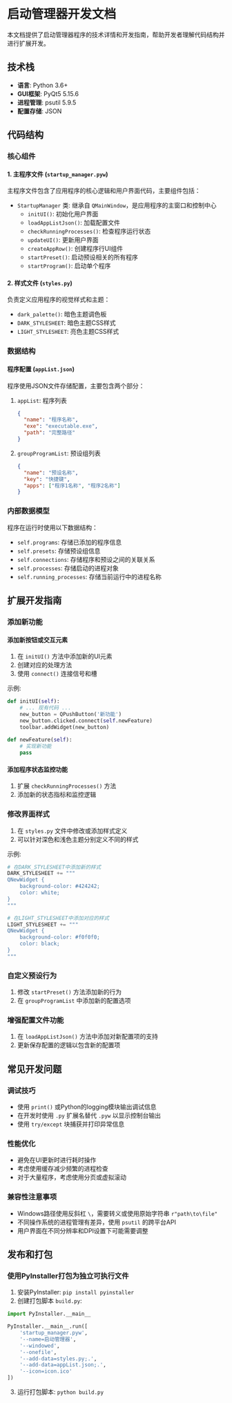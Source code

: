 # 启动管理器开发文档

本文档提供了启动管理器程序的技术详情和开发指南，帮助开发者理解代码结构并进行扩展开发。

## 技术栈

- **语言**: Python 3.6+
- **GUI框架**: PyQt5 5.15.6
- **进程管理**: psutil 5.9.5
- **配置存储**: JSON

## 代码结构

### 核心组件

#### 1. 主程序文件 (`startup_manager.pyw`)

主程序文件包含了应用程序的核心逻辑和用户界面代码，主要组件包括：

- `StartupManager` 类: 继承自 `QMainWindow`，是应用程序的主窗口和控制中心
  - `initUI()`: 初始化用户界面
  - `loadAppListJson()`: 加载配置文件
  - `checkRunningProcesses()`: 检查程序运行状态
  - `updateUI()`: 更新用户界面
  - `createAppRow()`: 创建程序行UI组件
  - `startPreset()`: 启动预设相关的所有程序
  - `startProgram()`: 启动单个程序

#### 2. 样式文件 (`styles.py`)

负责定义应用程序的视觉样式和主题：

- `dark_palette()`: 暗色主题调色板
- `DARK_STYLESHEET`: 暗色主题CSS样式
- `LIGHT_STYLESHEET`: 亮色主题CSS样式

### 数据结构

#### 程序配置 (`appList.json`)

程序使用JSON文件存储配置，主要包含两个部分：

1. `appList`: 程序列表
   ```json
   {
     "name": "程序名称",
     "exe": "executable.exe",
     "path": "完整路径"
   }
   ```

2. `groupProgramList`: 预设组列表
   ```json
   {
     "name": "预设名称",
     "key": "快捷键",
     "apps": ["程序1名称", "程序2名称"]
   }
   ```

### 内部数据模型

程序在运行时使用以下数据结构：

- `self.programs`: 存储已添加的程序信息
- `self.presets`: 存储预设组信息
- `self.connections`: 存储程序和预设之间的关联关系
- `self.processes`: 存储启动的进程对象
- `self.running_processes`: 存储当前运行中的进程名称

## 扩展开发指南

### 添加新功能

#### 添加新按钮或交互元素

1. 在 `initUI()` 方法中添加新的UI元素
2. 创建对应的处理方法
3. 使用 `connect()` 连接信号和槽

示例:
```python
def initUI(self):
    # ... 现有代码 ...
    new_button = QPushButton('新功能')
    new_button.clicked.connect(self.newFeature)
    toolbar.addWidget(new_button)
    
def newFeature(self):
    # 实现新功能
    pass
```

#### 添加程序状态监控功能

1. 扩展 `checkRunningProcesses()` 方法
2. 添加新的状态指标和监控逻辑

### 修改界面样式

1. 在 `styles.py` 文件中修改或添加样式定义
2. 可以针对深色和浅色主题分别定义不同的样式

示例:
```python
# 在DARK_STYLESHEET中添加新的样式
DARK_STYLESHEET += """
QNewWidget {
    background-color: #424242;
    color: white;
}
"""

# 在LIGHT_STYLESHEET中添加对应的样式
LIGHT_STYLESHEET += """
QNewWidget {
    background-color: #f0f0f0;
    color: black;
}
"""
```

### 自定义预设行为

1. 修改 `startPreset()` 方法添加新的行为
2. 在 `groupProgramList` 中添加新的配置选项

### 增强配置文件功能

1. 在 `loadAppListJson()` 方法中添加对新配置项的支持
2. 更新保存配置的逻辑以包含新的配置项

## 常见开发问题

### 调试技巧

- 使用 `print()` 或Python的logging模块输出调试信息
- 在开发时使用 `.py` 扩展名替代 `.pyw` 以显示控制台输出
- 使用 `try/except` 块捕获并打印异常信息

### 性能优化

- 避免在UI更新时进行耗时操作
- 考虑使用缓存减少频繁的进程检查
- 对于大量程序，考虑使用分页或虚拟滚动

### 兼容性注意事项

- Windows路径使用反斜杠 `\`，需要转义或使用原始字符串 `r"path\to\file"`
- 不同操作系统的进程管理有差异，使用 `psutil` 的跨平台API
- 用户界面在不同分辨率和DPI设置下可能需要调整

## 发布和打包

### 使用PyInstaller打包为独立可执行文件

1. 安装PyInstaller: `pip install pyinstaller`
2. 创建打包脚本 `build.py`:

```python
import PyInstaller.__main__

PyInstaller.__main__.run([
    'startup_manager.pyw',
    '--name=启动管理器',
    '--windowed',
    '--onefile',
    '--add-data=styles.py;.',
    '--add-data=appList.json;.',
    '--icon=icon.ico'
])
```

3. 运行打包脚本: `python build.py` 